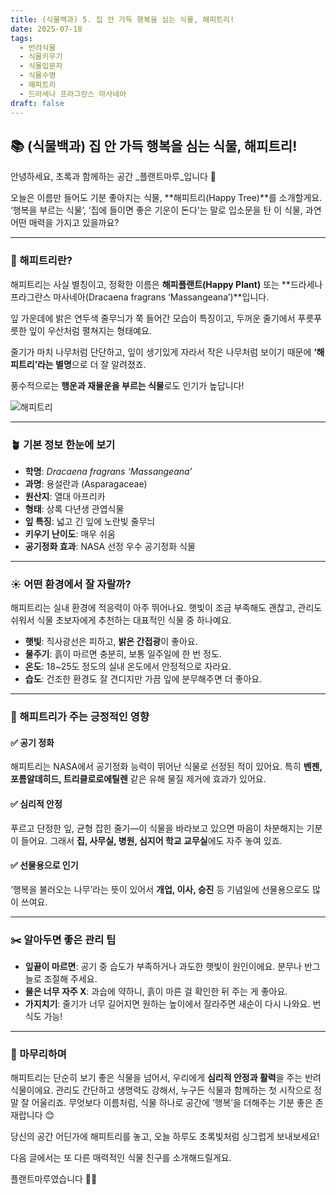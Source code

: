 ```yaml
---
title: (식물백과) 5. 집 안 가득 행복을 심는 식물, 해피트리!
date: 2025-07-18
tags:
  - 반려식물
  - 식물키우기
  - 식물입문자
  - 식물수명
  - 해피트리
  - 드라세나 프라그란스 마사네아
draft: false
---
```



## 📚  (식물백과) 집 안 가득 행복을 심는 식물, 해피트리!

안녕하세요, 초록과 함께하는 공간 _플랜트마루_입니다 🌿

오늘은 이름만 들어도 기분 좋아지는 식물, **해피트리(Happy Tree)**를 소개할게요.
‘행복을 부르는 식물’, ‘집에 들이면 좋은 기운이 돈다’는 말로 입소문을 탄 이 식물, 과연 어떤 매력을 가지고 있을까요?

---

### 🌱 해피트리란?

해피트리는 사실 별칭이고, 정확한 이름은 **해피플랜트(Happy Plant)** 또는 **드라세나 프라그란스 마사네아(Dracaena fragrans ‘Massangeana’)**입니다.

잎 가운데에 밝은 연두색 줄무늬가 쭉 들어간 모습이 특징이고, 두꺼운 줄기에서 푸릇푸릇한 잎이 우산처럼 펼쳐지는 형태예요.

줄기가 마치 나무처럼 단단하고, 잎이 생기있게 자라서 작은 나무처럼 보이기 때문에 **‘해피트리’라는 별명**으로 더 잘 알려졌죠.

풍수적으로는 **행운과 재물운을 부르는 식물**로도 인기가 높답니다!

![해피트리](/images/happytree.png)

---

### 🪴 기본 정보 한눈에 보기

- **학명**: _Dracaena fragrans ‘Massangeana’_
- **과명**: 용설란과 (Asparagaceae)
- **원산지**: 열대 아프리카
- **형태**: 상록 다년생 관엽식물
- **잎 특징**: 넓고 긴 잎에 노란빛 줄무늬
- **키우기 난이도**: 매우 쉬움
- **공기정화 효과**: NASA 선정 우수 공기정화 식물

---

### ☀️ 어떤 환경에서 잘 자랄까?

해피트리는 실내 환경에 적응력이 아주 뛰어나요. 햇빛이 조금 부족해도 괜찮고, 관리도 쉬워서 식물 초보자에게 추천하는 대표적인 식물 중 하나예요.

- **햇빛**: 직사광선은 피하고, **밝은 간접광**이 좋아요.   
- **물주기**: 흙이 마르면 충분히, 보통 일주일에 한 번 정도.
- **온도**: 18~25도 정도의 실내 온도에서 안정적으로 자라요.
- **습도**: 건조한 환경도 잘 견디지만 가끔 잎에 분무해주면 더 좋아요.

---

### 💚 해피트리가 주는 긍정적인 영향

#### ✅ 공기 정화
해피트리는 NASA에서 공기정화 능력이 뛰어난 식물로 선정된 적이 있어요.
특히 **벤젠, 포름알데히드, 트리클로로에틸렌** 같은 유해 물질 제거에 효과가 있어요.

#### ✅ 심리적 안정
푸르고 단정한 잎, 균형 잡힌 줄기—이 식물을 바라보고 있으면 마음이 차분해지는 기분이 들어요.
그래서 **집, 사무실, 병원, 심지어 학교 교무실**에도 자주 놓여 있죠.

#### ✅ 선물용으로 인기

‘행복을 불러오는 나무’라는 뜻이 있어서 **개업, 이사, 승진** 등 기념일에 선물용으로도 많이 쓰여요.

---

### ✂️ 알아두면 좋은 관리 팁

- **잎끝이 마르면**: 공기 중 습도가 부족하거나 과도한 햇빛이 원인이에요. 분무나 반그늘로 조절해 주세요.
- **물은 너무 자주 X**: 과습에 약하니, 흙이 마른 걸 확인한 뒤 주는 게 좋아요.
- **가지치기**: 줄기가 너무 길어지면 원하는 높이에서 잘라주면 새순이 다시 나와요. 번식도 가능!

---

### 🌿 마무리하며

해피트리는 단순히 보기 좋은 식물을 넘어서, 우리에게 **심리적 안정과 활력**을 주는 반려식물이에요.
관리도 간단하고 생명력도 강해서, 누구든 식물과 함께하는 첫 시작으로 정말 잘 어울리죠.
무엇보다 이름처럼, 식물 하나로 공간에 ‘행복’을 더해주는 기분 좋은 존재랍니다 😊

당신의 공간 어딘가에 해피트리를 놓고, 오늘 하루도 초록빛처럼 싱그럽게 보내보세요!

다음 글에서는 또 다른 매력적인 식물 친구를 소개해드릴게요.

플랜트마루였습니다 🌱💛